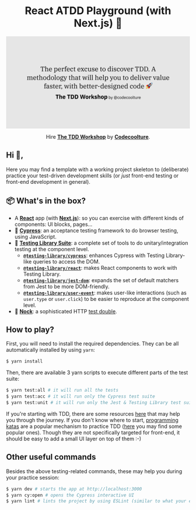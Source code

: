 <h1 align="center">
  React ATDD Playground (with Next.js) 🎈
</h1>

<div align="center">
  <img src="./.github/tddworkshop.png" width="600" align="center">

  <p>
    Hire
    <strong><a href="https://tddworkshop.com" target="blank">The TDD Workshop</a></strong>
    by
    <strong><a href="https://codecoolture.com" target="">Codecoolture</a></strong>.
  </p>
</div>

## Hi 👋,

Here you may find a template with a working project skeleton to (deliberate) practice your test-driven development skills (or _just_ front-end testing or front-end development in general).

## 📦 What's in the box?

- A [**React**](https://reactjs.org/) app (with [**Next.js**](https://nextjs.com)): so you can exercise with different kinds of components: UI blocks, pages...
- 🌳 [**Cypress**](https://cypress.io): an acceptance testing framework to do browser testing, using JavaScript.
- 🐙 [**Testing Library Suite**](https://testing-library.com/): a complete set of tools to do unitary/integration testing at the component level.
  - [**`@testing-library/cypress`**](https://testing-library.com/docs/cypress-testing-library/intro): enhances Cypress with Testing Library-like queries to access the DOM.
  - [**`@testing-library/react`**](https://testing-library.com/docs/react-testing-library/intro): makes React components to work with Testing Library.
  - [**`@testing-library/jest-dom`**](https://testing-library.com/docs/ecosystem-jest-dom): expands the set of default matchers from Jest to be more DOM-friendly.
  - [**`@testing-library/user-event`**](https://testing-library.com/docs/ecosystem-user-event): makes user-like interactions (such as `user.type` or `user.click`) to be easier to reproduce at the component level.
- 🔴 [**Nock**](https://github.com/nock/nock): a sophisticated HTTP [test double](https://en.wikipedia.org/wiki/Test_double).

## How to play?

First, you will need to install the required dependencies. They can be all automatically installed by using `yarn`:

```sh
$ yarn install
```

Then, there are available 3 yarn scripts to execute different parts of the test suite:

```sh
$ yarn test:all # it will run all the tests
$ yarn test:acc # it will run only the Cypress test suite
$ yarn test:unit # it will run only the Jest & Testing Library test suite
```

If you're starting with TDD, there are some resources [here](https://www.notion.so/codecoolture/Public-References-50b1e927fe1641748f95610353e97b7f) that may help you through the journey. If you don't know where to start, [programming katas](<https://en.wikipedia.org/wiki/Kata_(programming)>) are a popular mechanism to practice TDD ([here](https://codingdojo.org/KataCatalogue/) you may find some popular ones). Though they are not specifically targeted for front-end, it should be easy to add a small UI layer on top of them :-)

## Other useful commands

Besides the above testing-related commands, these may help you during your practice session:

```sh
$ yarn dev # starts the app at http://localhost:3000
$ yarn cy:open # opens the Cypress interactive UI
$ yarn lint # lints the project by using ESLint (similar to what your editor probably already does)
```
